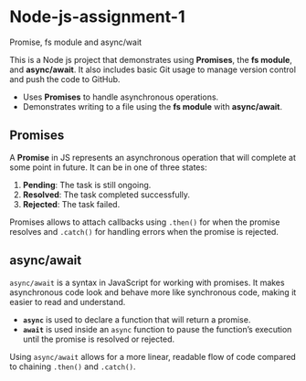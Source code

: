 # Node-js-assignment-1
Promise, fs module and async/wait

This is a  Node js project that demonstrates using **Promises**, the **fs module**, and **async/await**. It also includes basic Git usage to manage version control and push the code to GitHub.

- Uses **Promises** to handle asynchronous operations.
- Demonstrates writing to a file using the **fs module** with **async/await**.

## Promises

A **Promise** in JS represents an asynchronous operation that will complete at some point in  future. It can be in one of three states:

1. **Pending**: The task is still ongoing.
2. **Resolved**: The task completed successfully.
3. **Rejected**: The task failed.

Promises allows to attach callbacks using `.then()` for when the promise resolves and `.catch()` for handling errors when the promise is rejected.

## async/await

`async/await` is a syntax in JavaScript for working with promises. It makes asynchronous code look and behave more like synchronous code, making it easier to read and understand.

- **`async`** is used to declare a function that will return a promise.
- **`await`** is used inside an `async` function to pause the function’s execution until the promise is resolved or rejected.

Using `async/await` allows for a more linear, readable flow of code compared to chaining `.then()` and `.catch()`.

